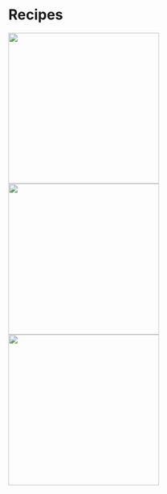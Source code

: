 # Recipes

<img src="https://user-images.githubusercontent.com/54910065/75695353-8f171000-5c6f-11ea-8805-716528790fbf.png" width=300 align=left padding=0,0,10,10>
<img src="https://user-images.githubusercontent.com/54910065/75695357-8fafa680-5c6f-11ea-83e5-0a4ee0c4e461.png" width=300 align=left padding=0,10,10,10>
<img src="https://user-images.githubusercontent.com/54910065/75695358-90483d00-5c6f-11ea-8332-40ccccb6145e.png" width=300 align=left>
